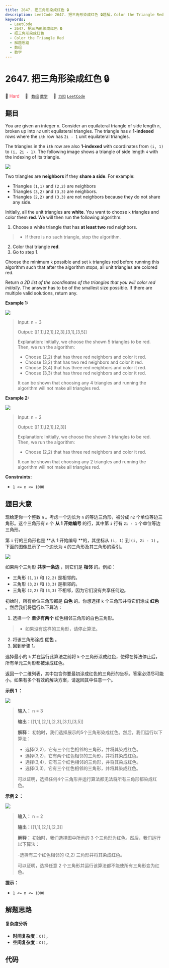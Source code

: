 ```yaml
---
title: 2647. 把三角形染成红色 🔒
description: LeetCode 2647. 把三角形染成红色 🔒题解，Color the Triangle Red，包含解题思路、复杂度分析以及完整的 JavaScript 代码实现。
keywords:
  - LeetCode
  - 2647. 把三角形染成红色 🔒
  - 把三角形染成红色
  - Color the Triangle Red
  - 解题思路
  - 数组
  - 数学
---
```


# 2647. 把三角形染成红色 🔒

🔴 <font color=#ff334b>Hard</font>&emsp; 🔖&ensp; [`数组`](/tag/array.md) [`数学`](/tag/math.md)&emsp; 🔗&ensp;[`力扣`](https://leetcode.cn/problems/color-the-triangle-red) [`LeetCode`](https://leetcode.com/problems/color-the-triangle-red)

## 题目

You are given an integer `n`. Consider an equilateral triangle of side length
`n`, broken up into `n2` unit equilateral triangles. The triangle has `n`
**1-indexed** rows where the `ith` row has `2i - 1` unit equilateral
triangles.

The triangles in the `ith` row are also **1-indexed** with coordinates from
`(i, 1)` to `(i, 2i - 1)`. The following image shows a triangle of side length
`4` with the indexing of its triangle.

![](https://fastly.jsdelivr.net/gh/doocs/leetcode@main/solution/2600-2699/2647.Color%20the%20Triangle%20Red/images/triangle4.jpg)

Two triangles are **neighbors** if they **share a side**. For example:

  * Triangles `(1,1)` and `(2,2)` are neighbors
  * Triangles `(3,2)` and `(3,3)` are neighbors.
  * Triangles `(2,2)` and `(3,3)` are not neighbors because they do not share any side.

Initially, all the unit triangles are **white**. You want to choose `k`
triangles and color them **red**. We will then run the following algorithm:

  1. Choose a white triangle that has **at least two** red neighbors. 
> 
>  * If there is no such triangle, stop the algorithm.
  2. Color that triangle **red**.
  3. Go to step 1.

Choose the minimum `k` possible and set `k` triangles red before running this
algorithm such that after the algorithm stops, all unit triangles are colored
red.

Return _a 2D list of the coordinates of the triangles that you will color red
initially_. The answer has to be of the smallest size possible. If there are
multiple valid solutions, return any.



**Example 1:**

![](https://fastly.jsdelivr.net/gh/doocs/leetcode@main/solution/2600-2699/2647.Color%20the%20Triangle%20Red/images/example1.jpg)

> Input: n = 3
> 
> Output: [[1,1],[2,1],[2,3],[3,1],[3,5]]
> 
> Explanation: Initially, we choose the shown 5 triangles to be red. Then, we run the algorithm:
> - Choose (2,2) that has three red neighbors and color it red.
> - Choose (3,2) that has two red neighbors and color it red.
> - Choose (3,4) that has three red neighbors and color it red.
> - Choose (3,3) that has three red neighbors and color it red.
> 
> It can be shown that choosing any 4 triangles and running the algorithm will not make all triangles red.

**Example 2:**

![](https://fastly.jsdelivr.net/gh/doocs/leetcode@main/solution/2600-2699/2647.Color%20the%20Triangle%20Red/images/example2.jpg)

> Input: n = 2
> 
> Output: [[1,1],[2,1],[2,3]]
> 
> Explanation: Initially, we choose the shown 3 triangles to be red. Then, we run the algorithm:
> - Choose (2,2) that has three red neighbors and color it red.
> 
> It can be shown that choosing any 2 triangles and running the algorithm will not make all triangles red.

**Constraints:**

  * `1 <= n <= 1000`


## 题目大意

现给定你一个整数 `n` 。考虑一个边长为 `n` 的等边三角形，被分成 `n2` 个单位等边三角形。这个三角形有 `n` 个 **从 1 开始编号**
的行，其中第 `i` 行有 `2i - 1` 个单位等边三角形。

第 `i` 行的三角形也是 **从 1 开始编号  **的，其坐标从 `(i, 1)` 到 `(i, 2i - 1)` 。下面的图像显示了一个边长为 `4`
的三角形及其三角形的索引。

![](https://fastly.jsdelivr.net/gh/doocs/leetcode@main/solution/2600-2699/2647.Color%20the%20Triangle%20Red/images/triangle4.jpg)

如果两个三角形 **共享一条边** ，则它们是 **相邻** 的。例如：

  * 三角形 `(1,1)` 和 `(2,2)` 是相邻的。
  * 三角形 `(3,2)` 和 `(3,3)` 是相邻的。
  * 三角形 `(2,2)` 和 `(3,3)` 不相邻，因为它们没有共享任何边。

初始时，所有单位三角形都是 **白色** 的。你想选择 `k` 个三角形并将它们涂成 **红色** 。然后我们将运行以下算法：

  1. 选择一个 **至少有两个** 红色相邻三角形的白色三角形。 
> 
>  * 如果没有这样的三角形，请停止算法。
  2. 将该三角形涂成 **红色** 。
  3. 回到步骤 1。

选择最小的 `k` 并在运行此算法之前将 `k` 个三角形涂成红色，使得在算法停止后，所有单元三角形都被涂成红色。

返回一个二维列表，其中包含你要最初涂成红色的三角形的坐标。答案必须尽可能小。如果有多个有效的解决方案，请返回其中任意一个。



**示例 1 ：**

![](https://fastly.jsdelivr.net/gh/doocs/leetcode@main/solution/2600-2699/2647.Color%20the%20Triangle%20Red/images/example1.jpg)

> 
> 
> 
> 
> 
> **输入：** n = 3
> 
> **输出：**[[1,1],[2,1],[2,3],[3,1],[3,5]]
> 
> **解释：** 初始时，我们选择展示的5个三角形染成红色。然后，我们运行以下算法：
> - 选择(2,2)，它有三个红色相邻的三角形，并将其染成红色。
> - 选择(3,2)，它有两个红色相邻的三角形，并将其染成红色。
> - 选择(3,4)，它有三个红色相邻的三角形，并将其染成红色。
> - 选择(3,3)，它有三个红色相邻的三角形，并将其染成红色。 
> 
> 可以证明，选择任何4个三角形并运行算法都无法将所有三角形都染成红色。

**示例 2 ：**

![](https://fastly.jsdelivr.net/gh/doocs/leetcode@main/solution/2600-2699/2647.Color%20the%20Triangle%20Red/images/example2.jpg)

> 
> 
> 
> 
> 
> **输入：** n = 2
> 
> **输出：**[[1,1],[2,1],[2,3]]
> 
> **解释：** 初始时，我们选择图中所示的 3 个三角形为红色。然后，我们运行以下算法： 
> 
> -选择有三个红色相邻的 (2,2) 三角形并将其染成红色。 
> 
> 可以证明，选择任意 2 个三角形并运行该算法都不能使所有三角形变为红色。
> 
> 



**提示：**

  * `1 <= n <= 1000`


## 解题思路

#### 复杂度分析

- **时间复杂度**：`O()`，
- **空间复杂度**：`O()`，

## 代码

```javascript

```